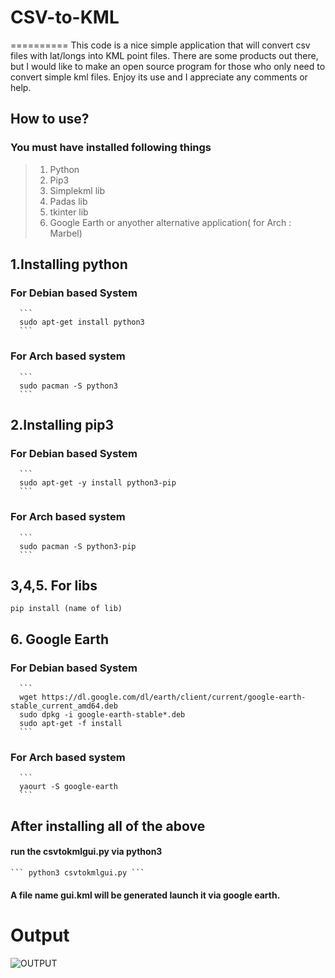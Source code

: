 # CSV-to-KML
==========
This code is a nice simple application that will convert csv files with lat/longs into KML point files. There are some products out there, but I would like to make an open source program for those who only need to convert simple kml files. Enjoy its use and I appreciate any comments or help.

## How to use?
### You must have installed following things
> 1. Python
> 2. Pip3
> 3. Simplekml lib
> 4. Padas lib
> 5. tkinter lib
> 6. Google Earth or anyother alternative application( for Arch : Marbel)

## 1.Installing python
   ### For Debian based System
      ```
      sudo apt-get install python3
      ```
   ### For Arch based system
      ```
      sudo pacman -S python3
      ```
## 2.Installing pip3
   ### For Debian based System
      ```
      sudo apt-get -y install python3-pip
      ```
   ### For Arch based system
      ```
      sudo pacman -S python3-pip
      ```
## 3,4,5. For libs
   ```
   pip install (name of lib) 
   ```
## 6. Google Earth
   ### For Debian based System
      ```
      wget https://dl.google.com/dl/earth/client/current/google-earth-stable_current_amd64.deb
      sudo dpkg -i google-earth-stable*.deb
      sudo apt-get -f install
      ```
   ### For Arch based system
      ```
      yaourt -S google-earth
      ```
      
## After installing all of the above
   #### run the csvtokmlgui.py via python3
    ``` python3 csvtokmlgui.py ```
   #### A file name gui.kml will be generated launch it via google earth.
   
   # Output
   ![OUTPUT](https://github.com/anandhere8/Csv-to-Kml/blob/master/output/github.png)
